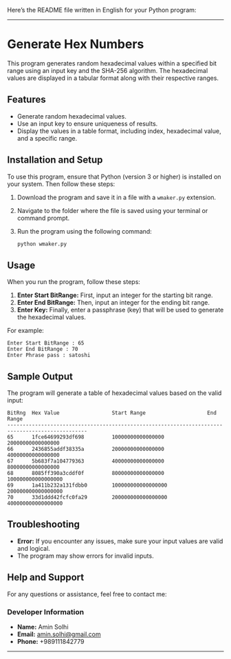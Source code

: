 Here’s the README file written in English for your Python program:

---

# Generate Hex Numbers

This program generates random hexadecimal values within a specified bit range using an input key and the SHA-256 algorithm. The hexadecimal values are displayed in a tabular format along with their respective ranges.

## Features

- Generate random hexadecimal values.
- Use an input key to ensure uniqueness of results.
- Display the values in a table format, including index, hexadecimal value, and a specific range.

## Installation and Setup

To use this program, ensure that Python (version 3 or higher) is installed on your system. Then follow these steps:

1. Download the program and save it in a file with a `wmaker.py` extension.
2. Navigate to the folder where the file is saved using your terminal or command prompt.
3. Run the program using the following command:

    ```bash
    python wmaker.py
    ```

## Usage

When you run the program, follow these steps:

1. **Enter Start BitRange:** First, input an integer for the starting bit range.
2. **Enter End BitRange:** Then, input an integer for the ending bit range.
3. **Enter Key:** Finally, enter a passphrase (key) that will be used to generate the hexadecimal values.

For example:

```
Enter Start BitRange : 65
Enter End BitRange : 70
Enter Phrase pass : satoshi

```

## Sample Output

The program will generate a table of hexadecimal values based on the valid input:

```
BitRng  Hex Value                 Start Range                    End Range
------------------------------------------------------------------------------------------------
65      1fce64699293df698         10000000000000000              20000000000000000
66      2436855addf38335a         20000000000000000              40000000000000000
67      5b683f7a104779363         40000000000000000              80000000000000000
68      8085ff390a3cddf0f         80000000000000000              100000000000000000
69      1a411b232a131fdbb0        100000000000000000             200000000000000000
70      33d1ddd42fcfc0fa29        200000000000000000             400000000000000000      
```

## Troubleshooting

- **Error:** If you encounter any issues, make sure your input values are valid and logical.
- The program may show errors for invalid inputs.

## Help and Support

For any questions or assistance, feel free to contact me:

### Developer Information
- **Name:** Amin Solhi
- **Email:** [amin.solhi@gmail.com](mailto:amin.solhi@gmail.com)
- **Phone:** +989111842779
---

